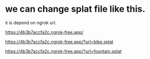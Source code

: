 

# we can change splat file like this.

it is depend on ngrok url.

https://4b3b7accfa2c.ngrok-free.app/

https://4b3b7accfa2c.ngrok-free.app/?url=bike.splat

https://4b3b7accfa2c.ngrok-free.app/?url=fountain.splat
 

